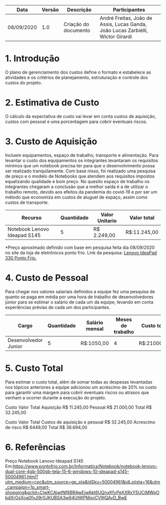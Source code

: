 | Data       | Versão | Descrição                                          | Participantes                                                                   |
| ---------- | ------ | -------------------------------------------------- | ------------------------------------------------------------------------------- |
| 08/09/2020 | 1.0    | Criação do documento | André Freitas, João de Assis, Lucas Ganda, João Lucas Zarbiélli, Wictor Girardi |


# 1. Introdução


O plano de gerenciamento dos custos define o formato e estabelece as atividades e os critérios de planejamento, estruturação e controle dos custos do projeto.

# 2. Estimativa de Custo


O cálculo da expectativa de custo vai levar em conta custos de aquisição, custos com pessoal e uma porcentagem para cobrir eventuais riscos.

# 3. Custo de Aquisição


Incluem equipamentos, espaço de trabalho, transporte e alimentação. Para levantar o custo dos equipamentos os integrantes levantaram os requisitos mínimos que um notebook precisa ter para que o desenvolvimento possa ser realizado tranquilamente. Com base nisso, foi realizado uma pesquisa de preço e o modelo de Notebooks que atendem aos requisitos impostos equalizando qualidade e bom preço. No quesito espaço de trabalho os integrantes chegaram a conclusão que a melhor saída é a de utilizar o trabalho remoto, devido aos efeitos da pandemia do covid-19 e por ser um método que economiza em custos de aluguel de espaço, assim como custos de transporte.




| Recurso | Quantidade | Valor Unitario | Valor total|
| -------- | -------- | -------- | ----- |
|Notebook Lenovo Ideapad S145     | 5     | R$ 2.249,00 | R$:11.245,00 |



*Preço aproximado definido com base em pesquisa feita dia 08/09/2020 no site da loja de eletrônicos ponto frio. Link da pesquisa: [Lenovo IdeaPad 330 Ponto Frio.](https://www.pontofrio.com.br/Informatica/Notebook/notebook-lenovo-dual-core-4gb-500gb-tela-15-6-windows-10-ideapad-s145-50004961.html?utm_medium=cpc&utm_source=gp_pla&IdSku=50004961&idLojista=16&utm_campaign=1p_smart-shopping&gclid=CjwKCAjwtNf6BRAwEiwAkt6UQnxKfyPeXXRxY5UCiMWpObdXrGsXoa0fvJl9r0JKUBSA3w64UtWPMxoCV9IQAvD_BwE)


# 4. Custo de Pessoal


Para chegar nos valores salariais definidos a equipe fez uma pesquisa de quanto se paga em média por uma hora de trabalho de desenvolvedores júnior para se estimar o salário de cada um da equipe, levando em conta experiências prévias de cada um dos participantes.



| Cargo | Quantidade | Salário mensal | Meses de trabalho| Custo total
| -------- | -------- | -------- | ------- |----- |
| Desenvolvedor Junior     | 5  | R$:1050,00     | 4 | R$:21000,00|





# 5. Custo Total


Para estimar o custo total, além de somar todas as despesas levantadas nos tópicos anteriores a equipe adicionou um acréscimo de 20% no custo para garantir uma margem para cobrir eventuais riscos ou atrasos que venham a ocorrer durante a execução do projeto.



Custo	Valor Total
Aquisição	R$ 11.245,00
Pessoal	R$ 21.000,00
Total	R$ 32.245,00


Custo	Valor Total
Custos de aquisição e pessoal	R$ 32.245,00
Acrescimo de risco	R$ 6449,00
Total	R$ 38.694,00


# 6. Referências


Preço Notebook Lenovo Ideapad S145 Em:https://www.pontofrio.com.br/Informatica/Notebook/notebook-lenovo-dual-core-4gb-500gb-tela-15-6-windows-10-ideapad-s145-50004961.html?utm_medium=cpc&utm_source=gp_pla&IdSku=50004961&idLojista=16&utm_campaign=1p_smart-shopping&gclid=CjwKCAjwtNf6BRAwEiwAkt6UQnxKfyPeXXRxY5UCiMWpObdXrGsXoa0fvJl9r0JKUBSA3w64UtWPMxoCV9IQAvD_BwE
